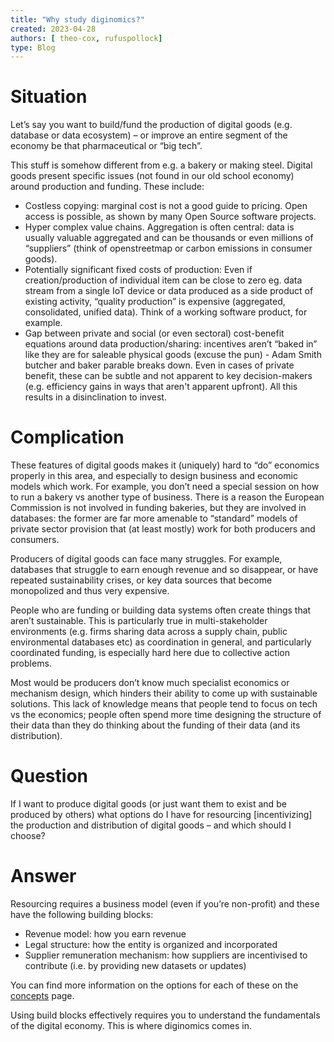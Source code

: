 ```yaml
---
title: "Why study diginomics?"
created: 2023-04-28 
authors: [ theo-cox, rufuspollock]
type: Blog
---
```



# Situation

Let’s say you want to build/fund the production of digital goods (e.g. database or data ecosystem) – or improve an entire segment of the economy be that pharmaceutical or “big tech”.

This stuff is somehow different from e.g. a bakery or making steel. Digital goods present specific issues (not found in our old school economy) around production and funding. These include:



* Costless copying: marginal cost is not a good guide to pricing. Open access is possible, as shown by many Open Source software projects.
* Hyper complex value chains. Aggregation is often central: data is usually valuable aggregated and can be thousands or even millions of “suppliers” (think of openstreetmap or carbon emissions in consumer goods).
* Potentially significant fixed costs of production: Even if creation/production of individual item can be close to zero eg. data stream from a single IoT device or data produced as a side product of existing activity, “quality production” is expensive (aggregated, consolidated, unified data). Think of a working software product, for example.
* Gap between private and social (or even sectoral) cost-benefit equations around data production/sharing: incentives aren’t “baked in” like they are for saleable physical goods (excuse the pun) - Adam Smith butcher and baker parable breaks down. Even in cases of private benefit, these can be subtle and not apparent to key decision-makers (e.g. efficiency gains in ways that aren't apparent upfront). All this results in a disinclination to invest.


# Complication

These features of digital goods makes it (uniquely) hard to “do” economics properly in this area, and especially to design business and economic models which work. For example, you don’t need a special session on how to run a bakery vs another type of business. There is a reason the European Commission is not involved in funding bakeries, but they are involved in databases: the former are far more amenable to “standard” models of private sector provision that (at least mostly) work for both producers and consumers.

Producers of digital goods can face many struggles. For example, databases that struggle to earn enough revenue and so disappear, or have repeated sustainability crises, or key data sources that become monopolized and thus very expensive.

People who are funding or building data systems often create things that aren’t sustainable. This is particularly true in multi-stakeholder environments (e.g. firms sharing data across a supply chain, public environmental databases etc) as coordination in general, and particularly coordinated funding, is especially hard here due to collective action problems.

Most would be producers don’t know much specialist economics or mechanism design, which hinders their ability to come up with sustainable solutions. This lack of knowledge means that people tend to focus on tech vs the economics; people often spend more time designing the structure of their data than they do thinking about the funding of their data (and its distribution).


# Question

If I want to produce digital goods (or just want them to exist and be produced by others) what options do I have for resourcing [incentivizing] the production and distribution of digital goods – and which should I choose?


# Answer

Resourcing requires a business model (even if you’re non-profit) and these have the following building blocks:


* Revenue model: how you earn revenue 
* Legal structure: how the entity is organized and incorporated 
* Supplier remuneration mechanism: how suppliers are incentivised to contribute (i.e. by providing new datasets or updates) 

You can find more information on the options for each of these on the [concepts](https://github.com/life-itself/diginomics/blob/main/content/notes/concepts.md) page.

Using build blocks effectively requires you to understand the fundamentals of the digital economy. This is where diginomics comes in.
